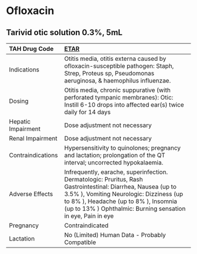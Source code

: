 # Ofloxacin

## Tarivid otic solution 0.3%, 5mL

| TAH Drug Code      | [ETAR](https://www.tahsda.org.tw/drugs/hissearch.php?drug_code=ETAR)                                                                                                                                                                                            |
|:-------------------|:----------------------------------------------------------------------------------------------------------------------------------------------------------------------------------------------------------------------------------------------------------------|
| Indications        | Otitis media, otitis externa caused by ofloxacin-susceptible pathogen: Staph, Strep, Proteus sp, Pseudomonas aeruginosa, & haemophilus influenzae.                                                                                                              |
| Dosing             | Otitis media, chronic suppurative (with perforated tympanic membranes): Otic: Instill 6-10 drops into affected ear(s) twice daily for 14 days                                                                                                                   |
| Hepatic Impairment | Dose adjustment not necessary                                                                                                                                                                                                                                   |
| Renal Impairment   | Dose adjustment not necessary                                                                                                                                                                                                                                   |
| Contraindications  | Hypersensitivity to quinolones; pregnancy and lactation; prolongation of the QT interval; uncorrected hypokalaemia.                                                                                                                                             |
| Adverse Effects    | Infrequently, earache, superinfection. Dermatologic: Pruritus, Rash Gastrointestinal: Diarrhea, Nausea (up to 3.5% ), Vomiting Neurologic: Dizziness (up to 8% ), Headache (up to 8% ), Insomnia (up to 13% ) Ophthalmic: Burning sensation in eye, Pain in eye |
| Pregnancy          | Contraindicated                                                                                                                                                                                                                                                 |
| Lactation          | No (Limited) Human Data - Probably Compatible                                                                                                                                                                                                                   |

